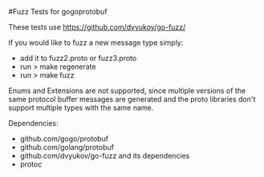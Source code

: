 #Fuzz Tests for gogoprotobuf

These tests use https://github.com/dvyukov/go-fuzz/

If you would like to fuzz a new message type simply:
  - add it to fuzz2.proto or fuzz3.proto
  - run > make regenerate
  - run > make fuzz

Enums and Extensions are not supported, since multiple versions of the same protocol buffer messages are generated and the proto libraries don't support multiple types with the same name. 

Dependencies:
  - github.com/gogo/protobuf
  - github.com/golang/protobuf
  - github.com/dvyukov/go-fuzz and its dependencies
  - protoc
